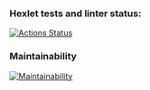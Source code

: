### Hexlet tests and linter status:
[![Actions Status](https://github.com/magdeevd/python-project-50/actions/workflows/hexlet-check.yml/badge.svg)](https://github.com/magdeevd/python-project-50/actions)

### Maintainability
[![Maintainability](https://api.codeclimate.com/v1/badges/cfc747b8cdaa99a10eab/maintainability)](https://codeclimate.com/github/magdeevd/python-project-50/maintainability)
